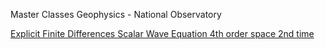 Master Classes Geophysics - National Observatory

[Explicit Finite Differences Scalar Wave Equation 4th order space 2nd time](http://nbviewer.jupyter.org/github/eusoubrasileiro/master/blob/master/Explicit%20Scalar%20Wave%202D.ipynb)
